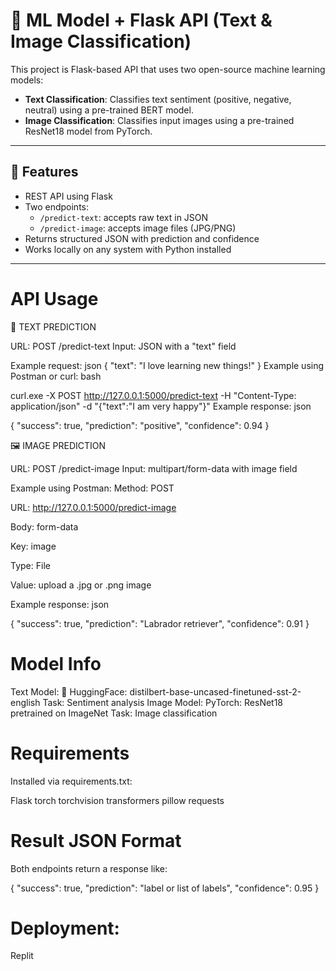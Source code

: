 # 🧠 ML Model + Flask API (Text & Image Classification)

This project is Flask-based API that uses two open-source machine learning models:
- **Text Classification**: Classifies text sentiment (positive, negative, neutral) using a pre-trained BERT model.
- **Image Classification**: Classifies input images using a pre-trained ResNet18 model from PyTorch.

---

## 🚀 Features

- REST API using Flask
- Two endpoints:
  - `/predict-text`: accepts raw text in JSON
  - `/predict-image`: accepts image files (JPG/PNG)
- Returns structured JSON with prediction and confidence
- Works locally on any system with Python installed

---



# API Usage

📝 TEXT PREDICTION


URL: POST /predict-text
Input: JSON with a "text" field

Example request:
json
{
  "text": "I love learning new things!"
}
Example using Postman or curl:
bash

curl.exe -X POST http://127.0.0.1:5000/predict-text -H "Content-Type: application/json" -d "{\"text\":\"I am very happy\"}"
Example response:
json

{
  "success": true,
  "prediction": "positive",
  "confidence": 0.94
}

🖼️ IMAGE PREDICTION 


URL: POST /predict-image
Input: multipart/form-data with image field

Example using Postman:
Method: POST

URL: http://127.0.0.1:5000/predict-image

Body: form-data

Key: image

Type: File

Value: upload a .jpg or .png image

Example response:
json

{
  "success": true,
  "prediction": "Labrador retriever",
  "confidence": 0.91
}

# Model Info

Text Model:   🤗 HuggingFace: distilbert-base-uncased-finetuned-sst-2-english
Task:            Sentiment analysis
Image Model:     PyTorch: ResNet18 pretrained on ImageNet
Task:            Image classification 


# Requirements
Installed via requirements.txt:

Flask
torch
torchvision
transformers
pillow
requests

# Result JSON Format
Both endpoints return a response like:

{
  "success": true,
  "prediction": "label or list of labels",
  "confidence": 0.95
}

# Deployment:
Replit


